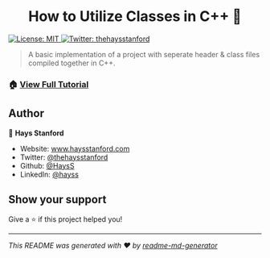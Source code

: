 <h1 align="center">How to Utilize Classes in C++ 👋</h1>
<p>
  <a href="#" target="_blank">
    <img alt="License: MIT" src="https://img.shields.io/badge/License-MIT-yellow.svg" />
  </a>
  <a href="https://twitter.com/thehaysstanford" target="_blank">
    <img alt="Twitter: thehaysstanford" src="https://img.shields.io/twitter/follow/thehaysstanford.svg?style=social" />
  </a>
</p>

> A basic implementation of a project with seperate header & class files compiled together in C++.

### 🏠 [View Full Tutorial](https://haysstanford.com/blog)

## Author

👤 **Hays Stanford**

* Website: www.haysstanford.com
* Twitter: [@thehaysstanford](https://twitter.com/thehaysstanford)
* Github: [@HaysS](https://github.com/HaysS)
* LinkedIn: [@hayss](https://linkedin.com/in/hayss)

## Show your support

Give a ⭐️ if this project helped you!

***
_This README was generated with ❤️ by [readme-md-generator](https://github.com/kefranabg/readme-md-generator)_